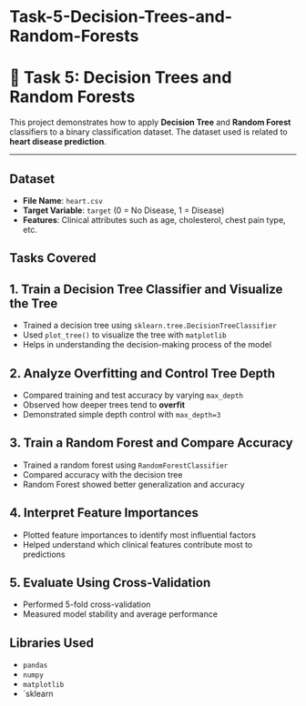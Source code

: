 # Task-5-Decision-Trees-and-Random-Forests
# 🌳 Task 5: Decision Trees and Random Forests

This project demonstrates how to apply **Decision Tree** and **Random Forest** classifiers to a binary classification dataset. The dataset used is related to **heart disease prediction**.

---

## Dataset

- **File Name**: `heart.csv`
- **Target Variable**: `target` (0 = No Disease, 1 = Disease)
- **Features**: Clinical attributes such as age, cholesterol, chest pain type, etc.

## Tasks Covered

## 1. Train a Decision Tree Classifier and Visualize the Tree
- Trained a decision tree using `sklearn.tree.DecisionTreeClassifier`
- Used `plot_tree()` to visualize the tree with `matplotlib`
- Helps in understanding the decision-making process of the model

## 2. Analyze Overfitting and Control Tree Depth
- Compared training and test accuracy by varying `max_depth`
- Observed how deeper trees tend to **overfit**
- Demonstrated simple depth control with `max_depth=3`

## 3. Train a Random Forest and Compare Accuracy
- Trained a random forest using `RandomForestClassifier`
- Compared accuracy with the decision tree
- Random Forest showed better generalization and accuracy

## 4. Interpret Feature Importances
- Plotted feature importances to identify most influential factors
- Helped understand which clinical features contribute most to predictions

## 5. Evaluate Using Cross-Validation
- Performed 5-fold cross-validation
- Measured model stability and average performance
## Libraries Used

- `pandas`
- `numpy`
- `matplotlib`
- `sklearn
